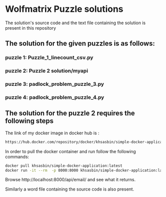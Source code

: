 # Wolfmatrix Puzzle solutions

The solution's source code and the text file containing the solution is present in this repository

## The solution for the given puzzles is as follows:
### puzzle 1: Puzzle_1_linecount_csv.py
### puzzle 2: Puzzle 2 solution/myapi
### puzzle 3: padlock_problem_puzzle_3.py
### puzzle 4: padlock_problem_puzzle_4.py

## The solution for the puzzle 2 requires the following steps

The link of my docker image in docker hub is : 
```bash
https://hub.docker.com/repository/docker/khsasbin/simple-docker-application
```
In order to pull the docker container and run follow the following commands:
```bash
docker pull khsasbin/simple-docker-application:latest
docker run -it --rm  -p 8000:8000 khsasbin/simple-docker-application:latest
```
Browse http://localhost:8000/api/email/ and see what it returns.

Similarly a word file containing the source code is also present.
